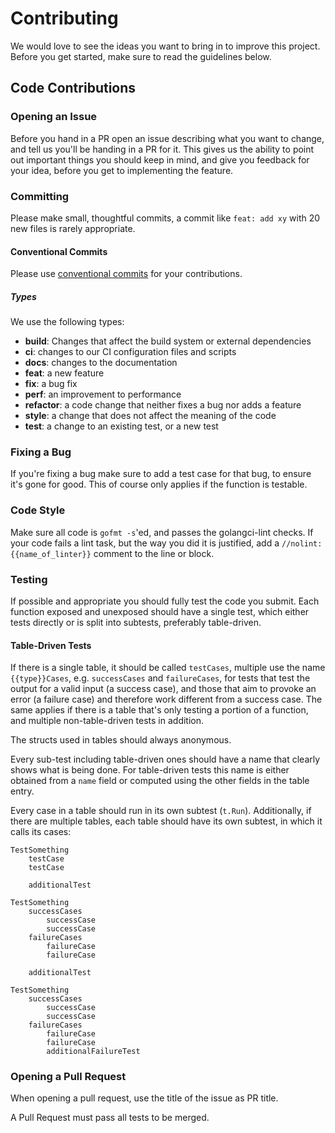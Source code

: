 # Contributing

We would love to see the ideas you want to bring in to improve this project.
Before you get started, make sure to read the guidelines below.

## Code Contributions
### Opening an Issue

Before you hand in a PR open an issue describing what you want to change, and tell us you'll be handing in a PR for it.
This gives us the ability to point out important things you should keep in mind, and give you feedback for your idea, before you get to implementing the feature.

### Committing

Please make small, thoughtful commits, a commit like `feat: add xy` with 20 new files is rarely appropriate.

#### Conventional Commits

Please use [conventional commits](https://www.conventionalcommits.org/en/v1.0.0/) for your contributions.

##### Types
We use the following types:

- **build**: Changes that affect the build system or external dependencies
- **ci**: changes to our CI configuration files and scripts
- **docs**: changes to the documentation
- **feat**: a new feature
- **fix**: a bug fix
- **perf**: an improvement to performance
- **refactor**: a code change that neither fixes a bug nor adds a feature
- **style**: a change that does not affect the meaning of the code
- **test**: a change to an existing test, or a new test

### Fixing a Bug

If you're fixing a bug make sure to add a test case for that bug, to ensure it's gone for good.
This of course only applies if the function is testable.

### Code Style

Make sure all code is `gofmt -s`'ed, and passes the golangci-lint checks.
If your code fails a lint task, but the way you did it is justified, add a `//nolint:{{name_of_linter}}` comment to the line or block.

### Testing

If possible and appropriate you should fully test the code you submit.
Each function exposed and unexposed should have a single test, which either tests directly or is split into subtests, preferably table-driven.

#### Table-Driven Tests

If there is a single table, it should be called `testCases`, multiple use the name `{{type}}Cases`, e.g. `successCases` and `failureCases`, for tests that test the output for a valid input (a success case), and those that aim to provoke an error (a failure case) and therefore work different from a success case.
The same applies if there is a table that's only testing a portion of a function, and multiple non-table-driven tests in addition.

The structs used in tables should always anonymous.

Every sub-test including table-driven ones should have a name that clearly shows what is being done.
For table-driven tests this name is either obtained from a `name` field or computed using the other fields in the table entry.

Every case in a table should run in its own subtest (`t.Run`).
Additionally, if there are multiple tables, each table should have its own subtest, in which it calls its cases:

```
TestSomething
    testCase
    testCase

    additionalTest
```

```
TestSomething
    successCases
        successCase
        successCase
    failureCases
        failureCase
        failureCase

    additionalTest
```

```
TestSomething
    successCases
        successCase
        successCase
    failureCases
        failureCase
        failureCase
        additionalFailureTest
```

### Opening a Pull Request

When opening a pull request, use the title of the issue as PR title.

A Pull Request must pass all tests to be merged.
